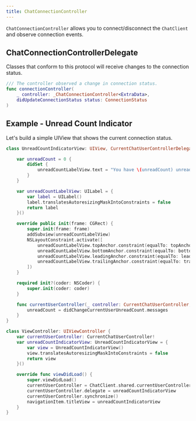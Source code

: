 ```yaml
---
title: ChatConnectionController
---
```


`ChatConnectionController` allows you to connect/disconnect the `ChatClient` and observe connection events.

## ChatConnectionControllerDelegate

Classes that conform to this protocol will receive changes to the connection status.

```swift
/// The controller observed a change in connection status.
func connectionController(
    _ controller: _ChatConnectionController<ExtraData>,
    didUpdateConnectionStatus status: ConnectionStatus
)
```

## Example - Unread Count Indicator

Let's build a simple UIView that shows the current connection status.

```swift
class UnreadCountIndicatorView: UIView, CurrentChatUserControllerDelegate {

    var unreadCount = 0 {
        didSet {
            unreadCountLabelView.text = "You have \(unreadCount) unread messages"
        }
    }

    var unreadCountLabelView: UILabel = {
        var label = UILabel()
        label.translatesAutoresizingMaskIntoConstraints = false
        return label
    }()

    override public init(frame: CGRect) {
        super.init(frame: frame)
        addSubview(unreadCountLabelView)
        NSLayoutConstraint.activate([
            unreadCountLabelView.topAnchor.constraint(equalTo: topAnchor),
            unreadCountLabelView.bottomAnchor.constraint(equalTo: bottomAnchor),
            unreadCountLabelView.leadingAnchor.constraint(equalTo: leadingAnchor),
            unreadCountLabelView.trailingAnchor.constraint(equalTo: trailingAnchor)
        ])
    }

    required init?(coder: NSCoder) {
        super.init(coder: coder)
    }

    func currentUserController(_ controller: CurrentChatUserController, didChangeCurrentUserUnreadCount: UnreadCount) {
        unreadCount = didChangeCurrentUserUnreadCount.messages
    }
}

class ViewController: UIViewController {
    var currentUserController: CurrentChatUserController!
    var unreadCountIndicatorView: UnreadCountIndicatorView = {
        var view = UnreadCountIndicatorView()
        view.translatesAutoresizingMaskIntoConstraints = false
        return view
    }()

    override func viewDidLoad() {
        super.viewDidLoad()
        currentUserController = ChatClient.shared.currentUserController()
        currentUserController.delegate = unreadCountIndicatorView
        currentUserController.synchronize()
        navigationItem.titleView = unreadCountIndicatorView
    }
}
```